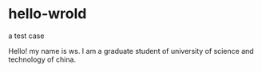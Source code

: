 # hello-wrold
a test case

Hello!
my name is ws. I am a graduate student of university of science and technology of china.
